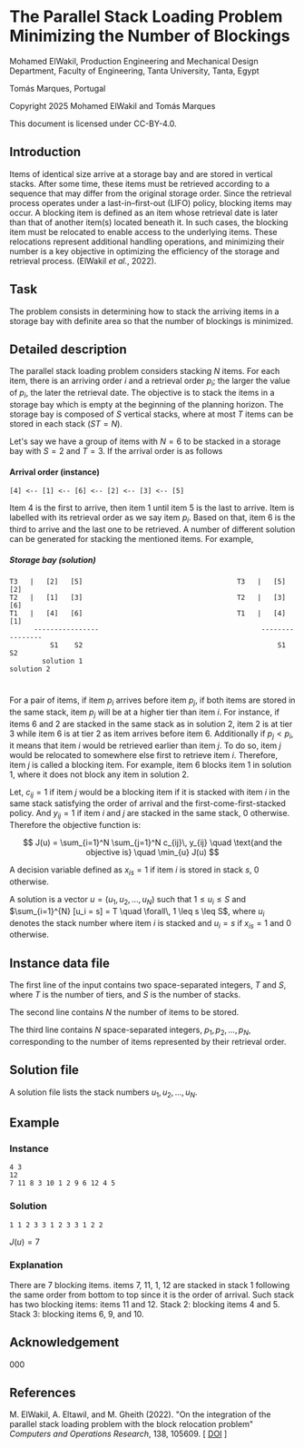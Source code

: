 <!--
SPDX-FileCopyrightText: 2025 Mohamed ElWakil <m.elwakil@f-eng.tanta.edu.eg>
SPDX-FileCopyrightText: 2025 Tomás Marques <tmarques0580@gmail.com>

SPDX-License-Identifier: CC-BY-4.0
-->

# The Parallel Stack Loading Problem Minimizing the Number of Blockings 

Mohamed ElWakil, Production Engineering and Mechanical Design Department, Faculty of Engineering, Tanta University, Tanta, Egypt 

Tomás Marques, Portugal

Copyright 2025 Mohamed ElWakil and Tomás Marques 

This document is licensed under CC-BY-4.0.

## Introduction

Items of identical size arrive at a storage bay and are stored in vertical stacks. After some time, these items must be retrieved according to a sequence that may differ 
from the original storage order. Since the retrieval process operates under a last-in–first-out (LIFO) policy, blocking items may occur. A blocking item is defined as an item whose 
retrieval date is later than that of another item(s) located beneath it. In such cases, the blocking item must be relocated to enable access to the underlying items. 
These relocations represent additional handling operations, and minimizing their number is a key objective in optimizing the efficiency of the storage and retrieval process. 
(ElWakil _et al._, 2022). 

## Task

The problem consists in determining how to stack the arriving items in a storage bay with definite area so that the number of blockings is minimized. 

## Detailed description

The parallel stack loading problem considers stacking $N$ items. For each item, there is an arriving order $i$ and a retrieval order $p_i$; the larger the value of $p_i$, the later 
the retrieval date. The objective is to stack the items in a storage bay which is empty at the beginning of the planning horizon. The storage bay is 
composed of $S$ vertical stacks, where at most $T$ items can be stored in each stack $(ST = N)$. 

Let's say we have a group of items with $N = 6$ to be stacked in a storage bay with $S = 2$ and $T = 3$. If the arrival order is as follows
#### Arrival order (instance) 
```
[4] <-- [1] <-- [6] <-- [2] <-- [3] <-- [5]
```
Item 4 is the first to arrive, then item 1 until item 5 is the last to arrive. Item is labelled with its retrieval order as we say item $p_i$. Based on that, item 6 is the third to
arrive and the last one to be retrieved. A number of different solution can be generated for stacking the mentioned items. For example, 

##### Storage bay (solution)
```
T3   |   [2]   [5]                                      T3   |   [5]   [2]
T2   |   [1]   [3]                                      T2   |   [3]   [6]
T1   |   [4]   [6]                                      T1   |   [4]   [1]
      ----------------                                        ----------------
          S1    S2                                                S1    S2
        solution 1                                             solution 2 
```
#

For a pair of items, if item $p_i$ arrives before item $p_j$, if both items are stored in the same stack, item $p_j$ will be at 
a higher tier than item $i$. For instance, if items 6 and 2 are stacked in the same stack as in solution 2, item 2 is at tier 3 while item 6 is at tier 2 as item arrives before 
item 6. Additionally if $p_j < p_i$, it means that item $i$ would be retrieved earlier than item $j$. To do so, item $j$ would be relocated to somewhere else
first to retrieve item $i$. Therefore, item $j$ is called a blocking item. For example, item 6 blocks item 1 in solution 1, where it does not block any item in solution 2.  

Let, $c_{ij} = 1$ if item $j$ would be a blocking item if it is stacked with item $i$ in the same stack satisfying the order of arrival and the first-come-first-stacked policy. And
$y_{ij} = 1$ if item $i$ and $j$ are stacked in the same stack, 0 otherwise. Therefore the objective function is: 

$$ J(u) = \sum_{i=1}^N \sum_{j=1}^N c_{ij}\, y_{ij} \quad \text{and the objective is} \quad \min_{u} J(u) $$

A decision variable defined as $x_{is} = 1$ if item $i$ is stored in stack $s$, 0 otherwise. 

A solution is a vector $u = (u_1, u_2, \dots, u_N)$ such that $1 \leq u_i \leq S$ and $\sum_{i=1}^{N} [u_i = s] = T \quad \forall\, 1 \leq s \leq S$, where $u_i$ denotes the stack number where item $i$ is stacked and $u_i=s$ if $x_{is} = 1$ and $0$ otherwise.  


## Instance data file

The first line of the input contains two space-separated integers, $T$ and
$S$, where $T$ is the number of tiers, and $S$ is the number of stacks.

The second line contains $N$ the number of items to be stored. 

The third line contains $N$ space-separated integers, $p_1, p_2, \dots, p_N$,
corresponding to the number of items represented by their retrieval order.

## Solution file

A solution file lists the stack numbers $u_1, u_2, \dots, u_N$.

## Example

### Instance

```
4 3
12
7 11 8 3 10 1 2 9 6 12 4 5 
```

### Solution

```
1 1 2 3 3 1 2 3 3 1 2 2 
```

$J(u) = 7$

### Explanation

There are $7$ blocking items. items 7, 11, 1, 12 are stacked in stack 1 following the same order from bottom to top since it is the order of arrival. Such stack has two blocking
items: items 11 and 12. Stack 2: blocking items 4 and 5. Stack 3: blocking items 6, 9, and 10. 

## Acknowledgement

000

## References

M. ElWakil, A. Eltawil, and M. Gheith (2022). "On the integration of the parallel stack loading problem with the block relocation problem" *Computers and Operations Research*, 
138, 105609.
\[ [DOI](https://doi.org/10.1016/j.cor.2021.105609) \]

